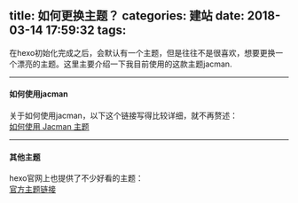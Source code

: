 title: 如何更换主题？
categories: 建站
date: 2018-03-14 17:59:32
tags:
---
在hexo初始化完成之后，会默认有一个主题，但是往往不是很喜欢，想要更换一个漂亮的主题。这里主要介绍一下我目前使用的这款主题jacman.
***
#### 如何使用jacman
关于如何使用jacman，以下这个链接写得比较详细，就不再赘述：  
[如何使用 Jacman 主题](http://jacman.wuchong.me/2014/11/20/how-to-use-jacman/)  

***  

#### 其他主题  
hexo官网上也提供了不少好看的主题：  
[官方主题链接](https://hexo.io/themes/)